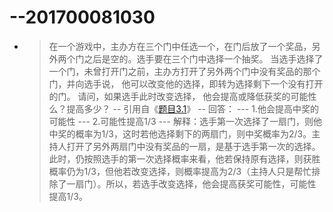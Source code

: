 # --201700081030
- >在一个游戏中，主办方在三个门中任选一个，在门后放了一个奖品，另外两个门之后是空的。选手要在三个门中选择一个抽奖。 当选手选择了一个门，未曾打开门之前，主办方打开了另外两个门中没有奖品的那个门，并向选手说， 他可以改变他的选择，即转为选择剩下一个没有打开的门。 请问，如果选手此时改变选择， 他会提高或降低获奖的可能性么？提高多少？
-- 引用自《[题目3.1](https://github.com/Microsoft/ai-edu/tree/master/E-Challenge/ShandongUniversity2019Spring)》
-- 回答：
--- 1.他会提高中奖的可能性 
--- 2.可能性提高1/3
--- 解释：选手第一次选择了一扇门，则他中奖的概率为1/3，这时若他选择剩下的两扇门，则中奖概率为2/3。主持人打开了另外两扇门中没有奖品的一扇，是基于选手第一次的选择。此时，仍按照选手的第一次选择概率来看，他若保持原有选择，则获胜概率仍为1/3，但他若改变选择，则概率提高为2/3（主持人只是帮忙排除了一扇门）。所以，若选手改变选择，他会提高获奖可能性，可能性提高1/3。
